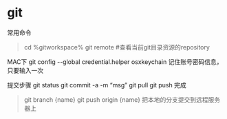 # git

常用命令
>cd %gitworkspace%
>git remote #查看当前git目录资源的repository

MAC下
git config --global credential.helper osxkeychain 记住账号密码信息，只要输入一次

提交步骤
git status
git commit -a -m “msg”
git pull
git push
完成

>git branch {name}
>git push origin {name} 把本地的分支提交到远程服务器上